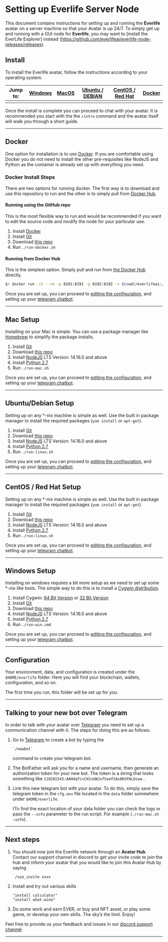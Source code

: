 # Setting up Everlife Server Node

This document contains instructions for setting up and running the
**Everlife** avatar on a server machine so that your Avatar is up 24/7. To simply get up and running with a GUI node for **Everlife**, you may want to [install the EverLife Explorer] instead (https://github.com/everlifeai/everlife-node-releases/releases).

## Install

To install the Everlife avatar, follow the instructions according to your operating system. 

| Jump to: | [Windows](#windows) | [MacOS](#macos) | [Ubuntu / DEBIAN](#ubuntudebian) | [CentOS / Red Hat](#centos) | [Docker](#docker) |
| -------- | ------------------- | --------------- | -------------------------------- | --------------------------- | ----------------- |
|          |                     |                 |                                  |                             |                   |

Once the install is complete you can proceed to chat with your avatar. It is recommended you start with the the `/intro` command and the avatar itself will walk you through a short guide.

------

<a name=docker></a>

## Docker

One option for installation is to use [Docker](https://www.docker.com). If you are comfortable using Docker you do not need to install the other pre-requisites like NodeJS and Python as the container is already set up with everything you need.

### Docker Install Steps

There are two options for running docker. The first way is to download and use this repository to run and the other is to simply pull from [Docker Hub](https://hub.docker.com/r/everlifeai/everlife-server-node).

#### Running using the GitHub repo

This is the most flexible way to run and would be recommended if you want to edit the source code and modify the node for your particular use.

1. Install [Docker](https://www.docker.com)
2. Install [Git](https://git-scm.com/)
3. Download [this repo](https://github.com/everlifeai/everlife-server-node)
4. Run `./run-docker.sh`

#### Running from Docker Hub

This is the simplest option. Simply pull and run from [the Docker Hub](https://hub.docker.com/r/everlifeai/everlife-server-node) directly.

```sh
$> docker run -it --rm -p 8191:8191 -p 8192:8192 -v $(cwd)/everlifeai:/root/everlifeai everlifeai/everlife-server-node:latest node run.js
```

Once you are set up, you can proceed to [editing the configuration](#config), and setting up your [telegram chatbot](#telegram).

------

<a name=macos></a>

## Mac Setup

Installing on your Mac is simple. You can use a package manager like [Homebrew](https://brew.sh) to simplify the package installs.

1. Install [Git](https://git-scm.com/)
2. Download [this repo](https://github.com/everlifeai/everlife-server-node)
3. Install [NodeJS](https://nodejs.org/en/download/) LTS Version: 14.16.0 and above
4. Install [Python 2.7](https://www.python.org/)
5. Run `./run-mac.sh`

Once you are set up, you can proceed to [editing the configuration](#config), and setting up your [telegram chatbot](#telegram).

------

<a name=ubuntudebian></a>

## Ubuntu/Debian Setup

Setting up on any *-nix machine is simple as well. Use the built in package manager to install the required packages (`yum install` or `apt-get`).

1. Install [Git](https://git-scm.com/)
2. Download [this repo](https://github.com/everlifeai/everlife-server-node)
3. Install [NodeJS](https://nodejs.org/en/download/) LTS Version: 14.16.0 and above
4. Install [Python 2.7](https://www.python.org/)
5. Run `./run-linux.sh`

Once you are set up, you can proceed to [editing the configuration](#config), and setting up your [telegram chatbot](#telegram).

------

<a name=centos></a>

## CentOS / Red Hat Setup

Setting up on any *-nix machine is simple as well. Use the built in package manager to install the required packages (`yum install` or `apt-get`).

1. Install [Git](https://git-scm.com/)
2. Download [this repo](https://github.com/everlifeai/everlife-server-node)
3. Install [NodeJS](https://nodejs.org/en/download/) LTS Version: 14.16.0 and above
4. Install [Python 2.7](https://www.python.org/)
5. Run `./run-linux.sh`

Once you are set up, you can proceed to [editing the configuration](#config), and setting up your [telegram chatbot](#telegram).

------

<a name=windows></a>

## Windows Setup

Installing on windows requires a bit more setup as we need to set up some *-nix like tools. The simple way to do this is to install a [Cygwin distribution](https://www.cygwin.com).

1. Install Cygwin: [64 Bit Version](https://www.cygwin.com/setup-x86_64.exe) or
   [32 Bit Version](https://www.cygwin.com/setup-x86.exe)
2. Install [Git](https://git-scm.com/)
3. Download [this repo](https://github.com/everlifeai/everlife-server-node)
4. Install [NodeJS](https://nodejs.org/en/download/) LTS Version: 14.16.0 and above
5. Install [Python 2.7](https://www.python.org/)
6. Run `./run-win.cmd`

Once you are set up, you can proceed to [editing the configuration](#config), and setting up your [telegram chatbot](#telegram).

------

<a name=config></a>

## Configuration

Your environment, data, and configuration is created under the `$HOME/everlife` folder. Here you will find your blockchain, wallets, configuration, and so on.

The first time you run, this folder will be set up for you.



------

<a name=telegram></a>

## Talking to your new bot over Telegram

In order to talk with your avatar over [Telegram](the://telegram.org) you need to set up a communication channel with it. The steps for doing this are as follows:

1. Go to [Telegram](https://telegram.me/botfather) to create a bot by typing the
   
       `/newbot`
   
    command to create your telegram bot.
   
1. The BotFather will ask you for a name and username, then generate an authorization token for your new bot. The token is a string that looks something like `110201543:AAHdqTcvCH1vGWJxfSeofSAs0K5PALDsaw` .
   
1. Link this new telegram bot with your avatar. To do this, simply save the telegram token in the `cfg.env` file located in the `data` folder somewhere under `$HOME/everlife`.
   
   (To find the exact location of your data folder you can check the logs or pass the `--info` parameter to the run script. For example (`./run-mac.sh —info`).

----

## Next steps

1. You should now join the Everlife network through an **Avatar Hub**. Contact our support channel in discord to get your invite code to join the hub and inform your avatar that you would like to join this Avatar Hub by saying
   
        /use_invite xxxx
   
2. Install and try out various skills

    ```
    "install calculator"
    "install what-wine"
    ```
    
3. Do some work and earn EVER, or buy and NFT asset, or play some game, or develop your own skills. The sky’s the limit. Enjoy!

Feel free to provide us your feedback and issues in our [discord support
channel](https://discord.gg/TDyRSr4).

-----

